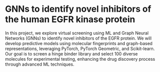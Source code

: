 # GNNs to identify novel inhibitors of the human EGFR kinase protein
In this project, we explore virtual screening using ML and Graph Neural Networks (GNNs) to identify novel inhibitors of the EGFR protein. We will develop predictive models using molecular fingerprints and graph-based representations, leveraging PyTorch, PyTorch Geometric, and Scikit-learn. Our goal is to screen a hinge binder library and select 100 diverse molecules for experimental testing, enhancing the drug discovery process through advanced ML techniques.
